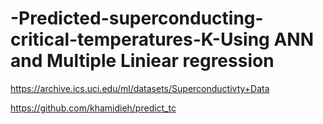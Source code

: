 # -Predicted-superconducting-critical-temperatures-K-Using ANN and Multiple Liniear regression
https://archive.ics.uci.edu/ml/datasets/Superconductivty+Data

https://github.com/khamidieh/predict_tc

